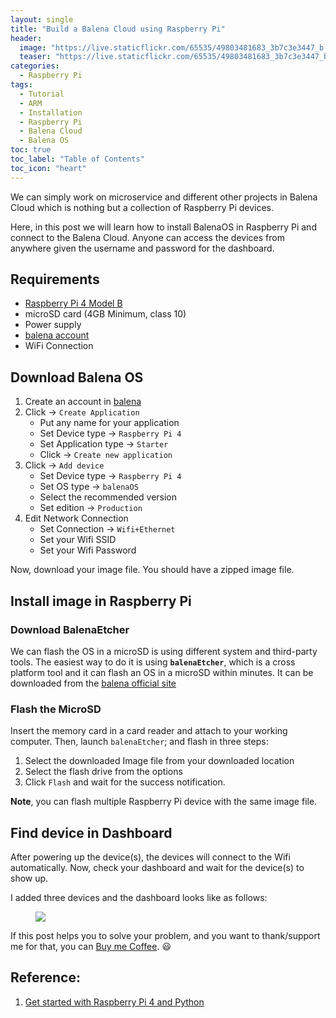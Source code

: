 ```yaml
---
layout: single
title: "Build a Balena Cloud using Raspberry Pi"
header:
  image: "https://live.staticflickr.com/65535/49803481683_3b7c3e3447_b.jpg"
  teaser: "https://live.staticflickr.com/65535/49803481683_3b7c3e3447_b.jpg"
categories:
  - Raspberry Pi
tags:
  - Tutorial
  - ARM
  - Installation
  - Raspberry Pi
  - Balena Cloud
  - Balena OS
toc: true
toc_label: "Table of Contents"
toc_icon: "heart"
---
```

We can simply work on microservice and different other projects in Balena Cloud which is nothing but a collection of Raspberry Pi devices.

Here, in this post we will learn how to install BalenaOS in Raspberry Pi and connect to the Balena Cloud. Anyone can access the devices from anywhere given the username and password for the dashboard.

## Requirements
-   [Raspberry Pi 4 Model B](https://www.raspberrypi.org/products/raspberry-pi-4-model-b/) 
-   microSD card (4GB Minimum, class 10)
-   Power supply
-   [balena account](https://dashboard.balena-cloud.com/signup)
-   WiFi Connection

## Download Balena OS
1. Create an account in [balena](https://dashboard.balena-cloud.com/signup)
2. Click -> `Create Application`
	- Put any name for your application
	- Set Device type -> `Raspberry Pi 4`
	- Set Application type -> `Starter`
	- Click -> `Create new application`
3. Click -> `Add device`
	- Set Device type -> `Raspberry Pi 4`
	- Set OS type -> `balenaOS`
	- Select the recommended version
	- Set edition -> `Production`
4. Edit Network Connection
	- Set Connection -> `Wifi+Ethernet`
	- Set your Wifi SSID
	- Set your Wifi Password

Now, download your image file. You should have a zipped image file.

## Install image in Raspberry Pi
### Download BalenaEtcher
We can flash the OS in a microSD is using different system and third-party tools. The easiest way to do it is using **`balenaEtcher`**, which is a cross platform tool and it can flash an OS in a microSD within minutes. It can be downloaded from the [balena official site](https://www.balena.io/etcher/)

### Flash the MicroSD
Insert the memory card in a card reader and attach to your working computer. Then, launch `balenaEtcher`; and flash in three steps:

1. Select the downloaded Image file from your downloaded location
2. Select the flash drive from the options
3. Click `Flash` and wait for the success notification.

**Note**, you can flash multiple Raspberry Pi device with the same image file.


## Find device in Dashboard
After powering up the device(s), the devices will connect to the Wifi automatically. Now, check your dashboard and wait for the device(s) to show up.

I added three devices and the dashboard looks like as follows:


<figure>
	<a href="https://live.staticflickr.com/65535/49803482718_713ee46128_b.jpg"><img src="https://live.staticflickr.com/65535/49803482718_713ee46128_b.jpg"></a></figure>

If this post helps you to solve your problem, and you want to thank/support me for that, you can  [Buy me Coffee](https://www.paypal.me/shantoroy). :smiley:

## Reference:
1. [Get started with Raspberry Pi 4 and Python](https://www.balena.io/docs/learn/getting-started/raspberrypi4-64/python/)
<!--stackedit_data:
eyJoaXN0b3J5IjpbLTYxMDY3MTE0OCwzOTQzMjEzNjEsNjg1NT
I1MTQ0XX0=
-->